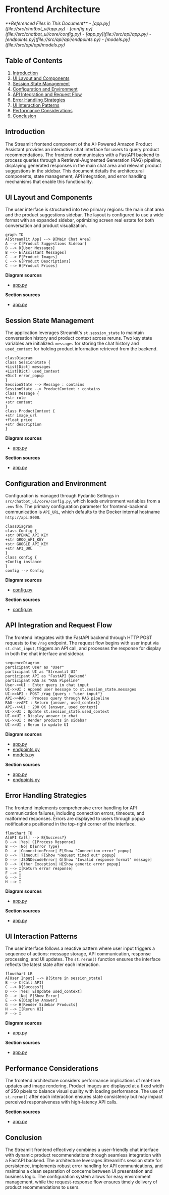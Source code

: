 # Frontend Architecture

<cite>
**Referenced Files in This Document**   
- [app.py](file://src/chatbot_ui/app.py)
- [config.py](file://src/chatbot_ui/core/config.py)
- [app.py](file://src/api/app.py)
- [endpoints.py](file://src/api/api/endpoints.py)
- [models.py](file://src/api/api/models.py)
</cite>

## Table of Contents
1. [Introduction](#introduction)
2. [UI Layout and Components](#ui-layout-and-components)
3. [Session State Management](#session-state-management)
4. [Configuration and Environment](#configuration-and-environment)
5. [API Integration and Request Flow](#api-integration-and-request-flow)
6. [Error Handling Strategies](#error-handling-strategies)
7. [UI Interaction Patterns](#ui-interaction-patterns)
8. [Performance Considerations](#performance-considerations)
9. [Conclusion](#conclusion)

## Introduction
The Streamlit frontend component of the AI-Powered Amazon Product Assistant provides an interactive chat interface for users to query product recommendations. The frontend communicates with a FastAPI backend to process queries through a Retrieval-Augmented Generation (RAG) pipeline, displaying generated responses in the main chat area and relevant product suggestions in the sidebar. This document details the architectural components, state management, API integration, and error handling mechanisms that enable this functionality.

## UI Layout and Components
The user interface is structured into two primary regions: the main chat area and the product suggestions sidebar. The layout is configured to use a wide format with an expanded sidebar, optimizing screen real estate for both conversation and product visualization.

```mermaid
graph TD
A[Streamlit App] --> B[Main Chat Area]
A --> C[Product Suggestions Sidebar]
B --> D[User Messages]
B --> E[Assistant Messages]
C --> F[Product Images]
C --> G[Product Descriptions]
C --> H[Product Prices]
```

**Diagram sources**
- [app.py](file://src/chatbot_ui/app.py#L50-L93)

**Section sources**
- [app.py](file://src/chatbot_ui/app.py#L50-L93)

## Session State Management
The application leverages Streamlit's `st.session_state` to maintain conversation history and product context across reruns. Two key state variables are initialized: `messages` for storing the chat history and `used_context` for holding product information retrieved from the backend.

```mermaid
classDiagram
class SessionState {
+List[Dict] messages
+List[Dict] used_context
+Dict error_popup
}
SessionState --> Message : contains
SessionState --> ProductContext : contains
class Message {
+str role
+str content
}
class ProductContext {
+str image_url
+float price
+str description
}
```

**Diagram sources**
- [app.py](file://src/chatbot_ui/app.py#L50-L55)

**Section sources**
- [app.py](file://src/chatbot_ui/app.py#L50-L55)

## Configuration and Environment
Configuration is managed through Pydantic Settings in `src/chatbot_ui/core/config.py`, which loads environment variables from a `.env` file. The primary configuration parameter for frontend-backend communication is `API_URL`, which defaults to the Docker internal hostname `http://api:8000`.

```mermaid
classDiagram
class Config {
+str OPENAI_API_KEY
+str GROQ_API_KEY
+str GOOGLE_API_KEY
+str API_URL
}
class config {
+Config instance
}
config --> Config
```

**Diagram sources**
- [config.py](file://src/chatbot_ui/core/config.py#L1-L11)

**Section sources**
- [config.py](file://src/chatbot_ui/core/config.py#L1-L11)

## API Integration and Request Flow
The frontend integrates with the FastAPI backend through HTTP POST requests to the `/rag` endpoint. The request flow begins with user input via `st.chat_input`, triggers an API call, and processes the response for display in both the chat interface and sidebar.

```mermaid
sequenceDiagram
participant User as "User"
participant UI as "Streamlit UI"
participant API as "FastAPI Backend"
participant RAG as "RAG Pipeline"
User->>UI : Enter query in chat input
UI->>UI : Append user message to st.session_state.messages
UI->>API : POST /rag {query : "user input"}
API->>RAG : Process query through RAG pipeline
RAG-->>API : Return {answer, used_context}
API-->>UI : 200 OK {answer, used_context}
UI->>UI : Update st.session_state.used_context
UI->>UI : Display answer in chat
UI->>UI : Render products in sidebar
UI->>UI : Rerun to update UI
```

**Diagram sources**
- [app.py](file://src/chatbot_ui/app.py#L84-L93)
- [endpoints.py](file://src/api/api/endpoints.py#L15-L73)
- [models.py](file://src/api/api/models.py#L1-L16)

**Section sources**
- [app.py](file://src/chatbot_ui/app.py#L84-L93)
- [endpoints.py](file://src/api/api/endpoints.py#L15-L73)

## Error Handling Strategies
The frontend implements comprehensive error handling for API communication failures, including connection errors, timeouts, and malformed responses. Errors are displayed to users through popup notifications positioned in the top-right corner of the interface.

```mermaid
flowchart TD
A[API Call] --> B{Success?}
B --> |Yes| C[Process Response]
B --> |No| D{Error Type}
D --> |ConnectionError| E[Show "Connection error" popup]
D --> |Timeout| F[Show "Request timed out" popup]
D --> |JSONDecodeError| G[Show "Invalid response format" message]
D --> |Other Exception| H[Show generic error popup]
E --> I[Return error response]
F --> I
G --> I
H --> I
```

**Diagram sources**
- [app.py](file://src/chatbot_ui/app.py#L18-L48)

**Section sources**
- [app.py](file://src/chatbot_ui/app.py#L18-L48)

## UI Interaction Patterns
The user interface follows a reactive pattern where user input triggers a sequence of actions: message storage, API communication, response processing, and UI updates. The `st.rerun()` function ensures the interface reflects the latest state after each interaction.

```mermaid
flowchart LR
A[User Input] --> B[Store in session_state]
B --> C[Call API]
C --> D{Success?}
D --> |Yes| E[Update used_context]
D --> |No| F[Show Error]
E --> G[Display Answer]
G --> H[Render Sidebar Products]
H --> I[Rerun UI]
F --> I
```

**Diagram sources**
- [app.py](file://src/chatbot_ui/app.py#L75-L93)

**Section sources**
- [app.py](file://src/chatbot_ui/app.py#L75-L93)

## Performance Considerations
The frontend architecture considers performance implications of real-time updates and image rendering. Product images are displayed at a fixed width of 250 pixels to balance visual quality with loading performance. The use of `st.rerun()` after each interaction ensures state consistency but may impact perceived responsiveness with high-latency API calls.

**Section sources**
- [app.py](file://src/chatbot_ui/app.py#L65-L70)

## Conclusion
The Streamlit frontend effectively combines a user-friendly chat interface with dynamic product recommendations through seamless integration with a FastAPI backend. The architecture leverages Streamlit's session state for persistence, implements robust error handling for API communications, and maintains a clean separation of concerns between UI presentation and business logic. The configuration system allows for easy environment management, while the request-response flow ensures timely delivery of product recommendations to users.